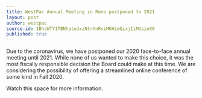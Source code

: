 ```yaml
---
title: WestPac Annual Meeting in Reno postponed to 2021
layout: post
author: westpac
source-id: 1BhsWTY1TBNhatuJxzNtrYnRviMKHimQixjIiMUsieX0
published: true
---
```

Due to the coronavirus, we have postponed our 2020 face-to-face annual meeting until 2021. While none of us wanted to make this choice, it was the most fiscally responsible decision the Board could make at this time. We are considering the possibility of offering a streamlined online conference of some kind in Fall 2020.

Watch this space for more information.
